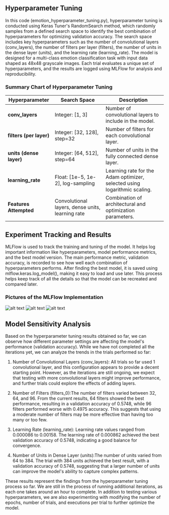 ##  Hyperparameter Tuning

In this code (emotion_hyperparameter_tuning.py), hyperparameter tuning is conducted using Keras Tuner's RandomSearch method, which randomly samples from a defined search space to identify the best combination of hyperparameters for optimizing validation accuracy. The search space includes key hyperparameters such as the number of convolutional layers (conv_layers), the number of filters per layer (filters), the number of units in the dense layer (units), and the learning rate (learning_rate). The model is designed for a multi-class emotion classification task with input data shaped as 48x48 grayscale images. Each trial evaluates a unique set of hyperparameters, and the results are logged using MLFlow for analysis and reproducibility.

### Summary Chart of Hyperparameter Tuning

| Hyperparameter             | Search Space                             | Description                                                                 |
|----------------------------|------------------------------------------|-----------------------------------------------------------------------------|
| **conv_layers**             | Integer: [1, 3]                          | Number of convolutional layers to include in the model.                    |
| **filters (per layer)**     | Integer: [32, 128], step=32              | Number of filters for each convolutional layer.                            |
| **units (dense layer)**     | Integer: [64, 512], step=64              | Number of units in the fully connected dense layer.                        |
| **learning_rate**           | Float: [1e-5, 1e-2], log-sampling        | Learning rate for the Adam optimizer, selected using logarithmic scaling.  |
| **Features Attempted**      | Convolutional layers, dense units, learning rate | Combination of architectural and optimization parameters.         |

##  Experiment Tracking and Results

MLFlow is used to track the training and tuning of the model. It helps log important information like hyperparameters, model performance metrics, and the best model version. The main performance metric, validation accuracy, is recorded to see how well each combination of hyperparameters performs. After finding the best model, it is saved using mlflow.keras.log_model(), making it easy to load and use later. This process helps keep track of all the details so that the model can be recreated and compared later.

### Pictures of the MLFlow Implementation
![alt text](image.png)
![alt text](image-1.png)
![alt text](image-3.png)

## Model Sensitivity Analysis

Based on the hyperparameter tuning results obtained so far, we can observe how different parameter settings are affecting the model's performance (validation accuracy). While we have not completed all the iterations yet, we can analyze the trends in the trials performed so far:

1) Number of Convolutional Layers (conv_layers): All trials so far used 1 convolutional layer, and this configuration appears to provide a decent starting point. However, as the iterations are still ongoing, we expect that testing with more convolutional layers might improve performance, and further trials could explore the effects of adding layers.

2) Number of Filters (filters_0):The number of filters varied between 32, 64, and 96. From the current results, 64 filters showed the best performance, resulting in a validation accuracy of 0.5748, while 96 filters performed worse with 0.4975 accuracy. This suggests that using a moderate number of filters may be more effective than having too many or too few.

3) Learning Rate (learning_rate): Learning rate values ranged from 0.000086 to 0.00158. The learning rate of 0.000862 achieved the best validation accuracy of 0.5748, indicating a good balance for convergence. 

4) Number of Units in Dense Layer (units):The number of units varied from 64 to 384. The trial with 384 units achieved the best result, with a validation accuracy of 0.5748, suggesting that a larger number of units can improve the model's ability to capture complex patterns. 

These results represent the findings from the hyperparameter tuning process so far. We are still in the process of running additional iterations, as each one takes around an hour to complete. In addition to testing various hyperparameters, we are also experimenting with modifying the number of epochs, number of trials, and executions per trial to further optimize the model. 